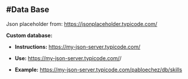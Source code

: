 
#Data Base
----------
Json placeholder from: https://jsonplaceholder.typicode.com/

**Custom database:**


* **Instructions:**
https://my-json-server.typicode.com/

* **Use:**
https://my-json-server.typicode.com/<your-username>/<your-repo>

* **Example:**
https://my-json-server.typicode.com/pabloechez/db/skills
